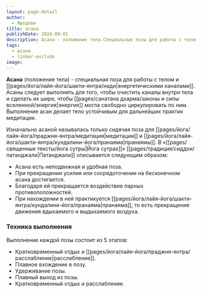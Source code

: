 ```yaml
---
layout: page-detail
author:
  - Яшодеви
title: асана
publishDate: 2024-09-01
description: Асана - положение тела.Специальные позы для работы с телом и энергетическими каналами. Асаны следует выполнять для того, чтобы очистить каналы внутри тела и сделать их шире, чтобы энергия могла свободно циркулировать по ним. Выполнение асан делает тело устойчивым для дальнейших практик медитации.
tags:
  - асана
  - linker-exclude
image: 
---
```

**Асана** (положение тела) - специальная поза для работы с телом и [[pages/йога/лайя-йога/шакти-янтра/нади|энергетическими каналами]]. Асаны следует выполнять для того, чтобы очистить каналы внутри тела и сделать их шире, чтобы [[pages/санатана дхарма/законы и силы вселенной/энергия|энергия]] могла свободно циркулировать по ним. Выполнение асан делает тело устойчивым для дальнейших практик медитации.

Изначально асаной называлась только сидячая поза для [[pages/йога/лайя-йога/праджня-янтра/медитация|медитации]] и [[pages/йога/лайя-йога/шакти-янтра/кундалини-йога/пранаяма|пранаямы]]. В «[[pages/священные тексты/йога сутры|Йога сутрах]]» [[pages/традиция/сиддхи/патанджали|Патанджали]]  описывается следующим образом:

- Асана есть неподвижная и удобная поза. 
- При прекращении усилия или сосредоточении на бесконечном асана достигается. 
- Благодаря ей прекращается воздействие парных противоположностей. 
- При нахождении в ней практикуется [[pages/йога/лайя-йога/шакти-янтра/кундалини-йога/пранаяма|пранаяма]], то есть прекращение движения вдыхаемого и выдыхаемого воздуха.
### Техника выполнения

Выполнение каждой позы состоит из 5 этапов:
- Кратковременный отдых и [[pages/йога/лайя-йога/праджня-янтра/расслабление|расслабление]].
- Плавное вхождение в позу.
- Удерживание позы.
- Плавный выход из позы.
- Кратковременный отдых и расслабление.

